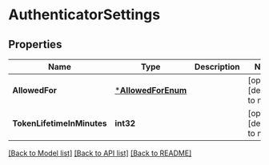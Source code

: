 # AuthenticatorSettings

## Properties
Name | Type | Description | Notes
------------ | ------------- | ------------- | -------------
**AllowedFor** | [***AllowedForEnum**](AllowedForEnum.md) |  | [optional] [default to null]
**TokenLifetimeInMinutes** | **int32** |  | [optional] [default to null]

[[Back to Model list]](../README.md#documentation-for-models) [[Back to API list]](../README.md#documentation-for-api-endpoints) [[Back to README]](../README.md)

